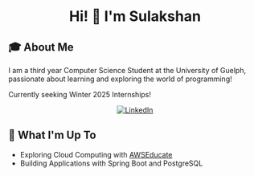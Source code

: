 <h1 align="center">
  Hi! 👋 I'm <strong>Sulakshan</strong>
</h1>

<h2>🎓 About Me</h2>

I am a third year Computer Science Student at the University of Guelph, passionate about learning and exploring the world of programming!

Currently seeking Winter 2025 Internships!

<div align="center">
  
[![LinkedIn](https://img.shields.io/badge/linkedin-%230077B5.svg?style=for-the-badge&logo=linkedin&logoColor=white)](https://www.linkedin.com/in/sulakshansiva/)
  
</div>

<h2>🚀 What I'm Up To</h2>

- Exploring Cloud Computing with [AWSEducate](https://aws.amazon.com/education/awseducate/)
- Building Applications with Spring Boot and PostgreSQL



